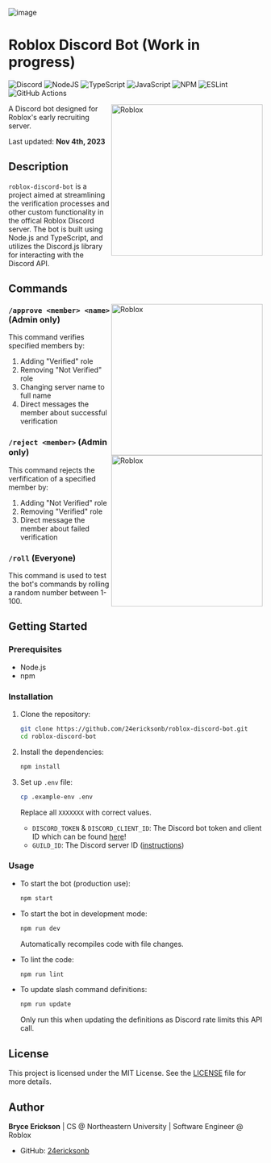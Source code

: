 ![image](https://github.com/24ericksonb/roblox-discord-bot/assets/72327129/7c48eb63-fa40-41ce-9410-3282088db010)

# Roblox Discord Bot (Work in progress)

![Discord](https://img.shields.io/badge/Discord-%235865F2.svg?style=for-the-badge&logo=discord&logoColor=white) ![NodeJS](https://img.shields.io/badge/node.js-6DA55F?style=for-the-badge&logo=node.js&logoColor=white) ![TypeScript](https://img.shields.io/badge/typescript-%23007ACC.svg?style=for-the-badge&logo=typescript&logoColor=white) ![JavaScript](https://img.shields.io/badge/javascript-%23323330.svg?style=for-the-badge&logo=javascript&logoColor=%23F7DF1E) ![NPM](https://img.shields.io/badge/NPM-%23CB3837.svg?style=for-the-badge&logo=npm&logoColor=white) ![ESLint](https://img.shields.io/badge/ESLint-4B3263?style=for-the-badge&logo=eslint&logoColor=white) ![GitHub Actions](https://img.shields.io/badge/github%20actions-%232671E5.svg?style=for-the-badge&logo=githubactions&logoColor=white) 

<img src="https://github.com/24ericksonb/roblox-discord-bot/assets/72327129/530a4637-13b9-43db-bf8f-a240140aef28" alt="Roblox" title="Roblox Bot" align="right" width="300"/>

A Discord bot designed for Roblox's early recruiting server. 

Last updated: **Nov 4th, 2023**

## Description

`roblox-discord-bot` is a project aimed at streamlining the verification processes and other custom functionality in the offical Roblox Discord server. The bot is built using Node.js and TypeScript, and utilizes the Discord.js library for interacting with the Discord API.

## Commands

<img src="https://github.com/24ericksonb/roblox-discord-bot/assets/72327129/2a94a698-97cc-4194-b03d-7d46d3cb140f" alt="Roblox" title="Roblox Bot" align="right" width="300"/>

### `/approve <member> <name>` (Admin only)

This command verifies specified members by:

1. Adding "Verified" role
2. Removing "Not Verified" role
3. Changing server name to full name
4. Direct messages the member about successful verification

<img src="https://github.com/24ericksonb/roblox-discord-bot/assets/72327129/be9dd0ab-b237-4f5e-8365-43c833204bdd" alt="Roblox" title="Roblox Bot" align="right" width="300"/>

### `/reject <member>` (Admin only)

This command rejects the verfification of a specified member by:

1. Adding "Not Verified" role
2. Removing "Verified" role
3. Direct message the member about failed verification

### `/roll` (Everyone)

This command is used to test the bot's commands by rolling a random number between 1-100.

## Getting Started

### Prerequisites

- Node.js
- npm

### Installation

1. Clone the repository:

    ```bash
    git clone https://github.com/24ericksonb/roblox-discord-bot.git
    cd roblox-discord-bot
    ```

2. Install the dependencies:

    ```bash
    npm install
    ```

3. Set up `.env` file:
    ```bash
    cp .example-env .env
    ```
    Replace all `XXXXXXX` with correct values.

    - `DISCORD_TOKEN` & `DISCORD_CLIENT_ID`: The Discord bot token and client ID which can be found [here](https://discord.com/developers/applications)!
    - `GUILD_ID`: The Discord server ID ([instructions](https://support.discord.com/hc/en-us/articles/206346498-Where-can-I-find-my-User-Server-Message-ID-#:~:text=Obtaining%20Server%20IDs%20%2D%20Mobile%20App,name%20and%20select%20Copy%20ID.))

### Usage

- To start the bot (production use):

    ```bash
    npm start
    ```

- To start the bot in development mode:

    ```bash
    npm run dev
    ```

    Automatically recompiles code with file changes.

- To lint the code:

    ```bash
    npm run lint
    ```

- To update slash command definitions:

    ```bash
    npm run update
    ```

    Only run this when updating the definitions as Discord rate limits this API call.

## License

This project is licensed under the MIT License. See the [LICENSE](LICENSE) file for more details.

## Author

**Bryce Erickson** | CS @ Northeastern University | Software Engineer @ Roblox

- GitHub: [24ericksonb](https://github.com/24ericksonb)
